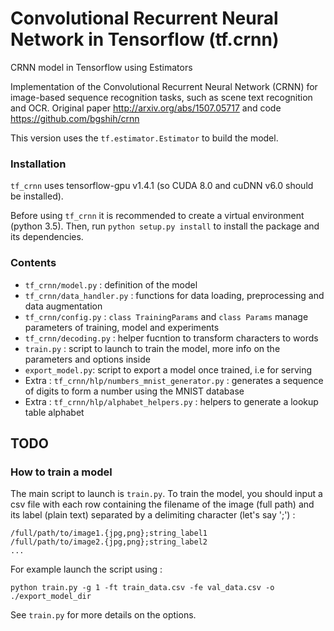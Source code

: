# Convolutional Recurrent Neural Network in Tensorflow (tf.crnn)
CRNN model in Tensorflow using Estimators

Implementation of the Convolutional Recurrent Neural Network (CRNN) for image-based sequence recognition tasks, such as scene text recognition and OCR. 
Original paper http://arxiv.org/abs/1507.05717 and code https://github.com/bgshih/crnn

This version uses the `tf.estimator.Estimator` to build the model.


### Installation
`tf_crnn` uses tensorflow-gpu v1.4.1 (so CUDA 8.0 and cuDNN v6.0 should be installed).

Before using `tf_crnn` it is recommended to create a virtual environment (python 3.5).
Then, run `python setup.py install` to install the package and its dependencies.

### Contents
* `tf_crnn/model.py` : definition of the model
* `tf_crnn/data_handler.py` : functions for data loading, preprocessing and data augmentation
* `tf_crnn/config.py` : `class TrainingParams` and `class Params` manage parameters of training, model and experiments
* `tf_crnn/decoding.py` : helper fucntion to transform characters to words
* `train.py` : script to launch to train the model, more info on the parameters and options inside
* `export_model.py`: script to export a model once trained, i.e for serving
* Extra : `tf_crnn/hlp/numbers_mnist_generator.py` : generates a sequence of digits to form a number using the MNIST database
* Extra : `tf_crnn/hlp/alphabet_helpers.py` : helpers to generate a lookup table alphabet


## TODO
### How to train a model
The main script to launch is `train.py`. 
To train the model, you should input a csv file with each row containing the filename of the image (full path) and its label (plain text) separated by a delimiting character (let's say ';') :

```
/full/path/to/image1.{jpg,png};string_label1
/full/path/to/image2.{jpg,png};string_label2
...
```

For example launch the script using :
```
python train.py -g 1 -ft train_data.csv -fe val_data.csv -o ./export_model_dir
```
See `train.py` for more details on the options.



